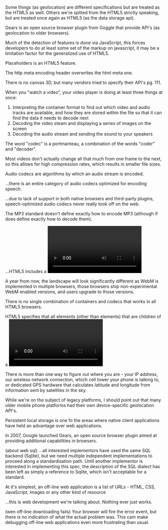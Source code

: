 Some things (as geolocation) are different specifications but are
treated as the HTML5 as well. Others we're splited from the HTML5
strictly speaking, but are treated once again as HTML5 (as the
data storage api).

Gears is an open source browser plugin from Goggle that provide
API's (as geolocation to older browsers).

Much of the detection of features is done via JavaScript, this
forces developers to do at least some set of the markup on
javascript, it may be a limitation factor for the generalized use
of HTML5.

Placeholders is an HTML5 feature.

The http meta encoding header overwrites the html meta one.

There is no canvas 3D, but many vendors tried to specify their
API's pg. 111.

When you "watch a video", your video player is doing at least
three things at once:

1. Interpreting the container format to find out which video and
   audio tracks are available, and how they are stored within the
   file so that it can find the data it needs to decode next
2. Decoding the video steam and displaying a series of images on
   the screen
3. Decoding the audio stream and sending the sound to your
   speakers

The word "codec" is a portmanteau, a combination of the words
"coder" and "decoder".

Most videos don't actually change all that much from one frame to
the next, so this allows for high compression rates, which results
in smaller file sizes.

Audio codecs are algorithms by which an audio stream is encoded.

...there is an entire category of audio codecs optimized for
encoding speech.

...due to lack of support in both native browsers and third-party
plugins, speech-optimized audio codecs never really took off on
the web.

The MP3 standard doesn't define exactly how to encode MP3
(although if does define exactly how to decode them).

...HTML5 includes a <video> element for embedding video in a web
page. There are no restriction on the video codec, audio codec, or
container format you can use for your video. One <video> element
can link to multiple video files, and the browser will choose the
first video file it can actually play.

A year from now, the landscape will look significantly different
as WebM is implemented in multiple browsers, those browsers ship
non-experimental WebM enabled versions, and users upgrade to those
versions.

There is no single combination of containers and codecs that works
in all HTML5 browsers.

HTML5 specifies that all elements (other than <source> elements)
that are children of a <video> element must be ignored altogether.
That allows you to use HTML5 in newer browsers and fall back to
Flash gracefully in older browsers, without requiring any fancy
JavaScript hacks.

There is more than one way to figure out where you are - your IP
address, our wireless network connection, which cell tower your
phone is talking to, or dedicated GPS hardware that calculates
latitude and longitude from information sent by satellites in the
sky.

While we're on the subject of legacy platforms, I should point out
that many older mobile phone platforms had their own
device-specific geolocation API's.

Persistent local storage is one fo the areas where native client
applications have held an advantage over web applications.

In 2007, Google launched Gears, an open source browser plugin
aimed at providing additional capabilities in browsers.

(about web sql) ...all interested implementors have used the same
SQL backend (Sqlite), but we need multiple independent
implementations to proceed along a standardisation path. Until
another implementor is interested in implementing this spec, the
description of the SQL dialect has been left as simply a reference
to Sqlite, which isn't acceptable for a standard.

At it's simplest, an off-line web application is a list of URLs -
HTML, CSS, JavaScript, images or any other kind of resource

...this is web development we're talking about. Nothing ever just
works.

(wen off-line downloading fails) Your browser will fire the error
event, but there is no indication of what the actual problem was.
This cam make debugging off-line web applications even more
frustrating than usual.

